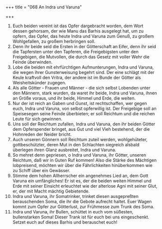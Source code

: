 +++
title = "068 An Indra und Varuna"

+++


1.	Euch beiden vereint ist das Opfer dargebracht worden, dem Wort dessen gehorsam, der wie Manu das Barhis ausgelegt hat, um zu opfern, das Opfer, das heute Indra und Varuna zum Genuß, zu großem Wohlgefallen, zu großem herbringen soll.
2.	Denn ihr beide seid die Ersten in der Götterschaft an Eifer, denn ihr seid die Tapfersten unter den Tapferen, die Freigebigsten unter den Freigebigen, die Mutvollen, die durch das Gesetz mit voller Wehr die Feinde überwinden.
3.	Lobe die beiden mit ehrfürchtigen Aufmunterungen, Indra und Varuna, die wegen ihrer Gunsterweisung begehrt sind. Der eine schlägt mit der Keule kraftvoll den Vritra, der andere ist im Bunde der Götter als Weisheitskünder zugegen.
4.	Als alle Götter - Frauen und Männer - die sich selbst Lobenden unter den Männern, stark wurden, da waret ihr beide, Indra und Varuna, ihnen an Größe voraus, und ihr beide, Himmel und Erde, die weiten.
5.	Nur der ist reich an Gaben und Gunst, ist rechtschaffen, wer gegen euch, Indra und Varuna, von selbst opferwillig ist. Der Freigebige soll an Speisesegen seine Feinde überbieten; er soll Reichtum und die reichen Leute für sich gewinnen.
6.	Uns soll der Reichtum zufallen, Indra und Varuna, den ihr beiden Götter dem Opferspender bringet, aus Gut und viel Vieh bestehend, der die Hohnreden der Neider bricht.
7.	Auch unseren Gönnern soll Reichtum zuteil werden, wohlgehüteter, gottbeschützter, deren Mut in den Schlachten siegreich alsbald überlegen ihren Glanz ausbreitet, Indra und Varuna.
8.	So mehret denn gepriesen, o Indra und Varuna, ihr Götter, unseren Reichtum, daß wir in Guten Ruf kommen! Also die Stärke des Mächtigen lobpreisend, möchten wir über die Fährlichkeiten hinüberkommen wie zu Schiff über ein Gewässer.
9.	Stimme dem hohen Allherrscher ein angenehmes Lied an, dem Gott Varuna ein umfängliches! Er ist es, der die beiden weiten Himmel und Erde mit seiner Einsicht erleuchtet wie der alterlose Agni mit seiner Glut, er, der mit Macht mächtig Gebietende.
10.	Indra und Varuna, ihr Somatrinker, trinket diesen ausgepreßten berauschenden Soma, die ihr die Gebote aufrecht haltet. Euer Wagen kommt zum Opfer zur Götterlust, zur Frühmesse zum Trunk des Soma.
11.	Indra und Varuna, ihr Bullen, schüttet in euch vom süßesten, bullenstarken Soma! Dieser Trank ist für euch bei uns eingeschenkt. Setzet euch auf dieses Barhis und berauschet euch!

